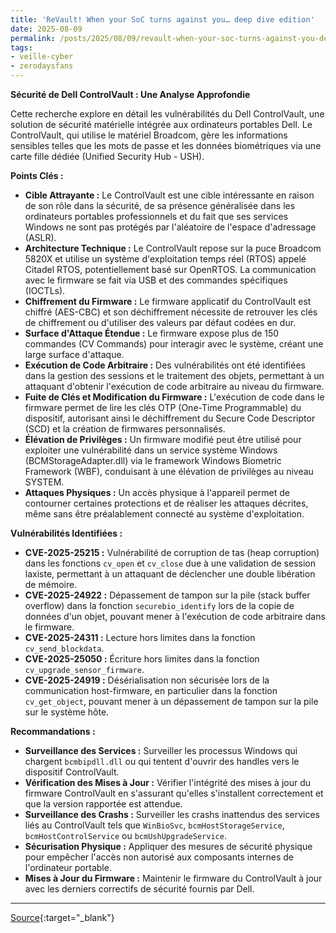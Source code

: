 ```yaml
---
title: 'ReVault! When your SoC turns against you… deep dive edition'
date: 2025-08-09
permalink: /posts/2025/08/09/revault-when-your-soc-turns-against-you-deep-dive-edition/
tags:
- veille-cyber
- zerodaysfans
---
```

**Sécurité de Dell ControlVault : Une Analyse Approfondie**

Cette recherche explore en détail les vulnérabilités du Dell ControlVault, une solution de sécurité matérielle intégrée aux ordinateurs portables Dell. Le ControlVault, qui utilise le matériel Broadcom, gère les informations sensibles telles que les mots de passe et les données biométriques via une carte fille dédiée (Unified Security Hub - USH).

**Points Clés :**

*   **Cible Attrayante :** Le ControlVault est une cible intéressante en raison de son rôle dans la sécurité, de sa présence généralisée dans les ordinateurs portables professionnels et du fait que ses services Windows ne sont pas protégés par l'aléatoire de l'espace d'adressage (ASLR).
*   **Architecture Technique :** Le ControlVault repose sur la puce Broadcom 5820X et utilise un système d'exploitation temps réel (RTOS) appelé Citadel RTOS, potentiellement basé sur OpenRTOS. La communication avec le firmware se fait via USB et des commandes spécifiques (IOCTLs).
*   **Chiffrement du Firmware :** Le firmware applicatif du ControlVault est chiffré (AES-CBC) et son déchiffrement nécessite de retrouver les clés de chiffrement ou d'utiliser des valeurs par défaut codées en dur.
*   **Surface d'Attaque Étendue :** Le firmware expose plus de 150 commandes (CV Commands) pour interagir avec le système, créant une large surface d'attaque.
*   **Exécution de Code Arbitraire :** Des vulnérabilités ont été identifiées dans la gestion des sessions et le traitement des objets, permettant à un attaquant d'obtenir l'exécution de code arbitraire au niveau du firmware.
*   **Fuite de Clés et Modification du Firmware :** L'exécution de code dans le firmware permet de lire les clés OTP (One-Time Programmable) du dispositif, autorisant ainsi le déchiffrement du Secure Code Descriptor (SCD) et la création de firmwares personnalisés.
*   **Élévation de Privilèges :** Un firmware modifié peut être utilisé pour exploiter une vulnérabilité dans un service système Windows (BCMStorageAdapter.dll) via le framework Windows Biometric Framework (WBF), conduisant à une élévation de privilèges au niveau SYSTEM.
*   **Attaques Physiques :** Un accès physique à l'appareil permet de contourner certaines protections et de réaliser les attaques décrites, même sans être préalablement connecté au système d'exploitation.

**Vulnérabilités Identifiées :**

*   **CVE-2025-25215 :** Vulnérabilité de corruption de tas (heap corruption) dans les fonctions `cv_open` et `cv_close` due à une validation de session laxiste, permettant à un attaquant de déclencher une double libération de mémoire.
*   **CVE-2025-24922 :** Dépassement de tampon sur la pile (stack buffer overflow) dans la fonction `securebio_identify` lors de la copie de données d'un objet, pouvant mener à l'exécution de code arbitraire dans le firmware.
*   **CVE-2025-24311 :** Lecture hors limites dans la fonction `cv_send_blockdata`.
*   **CVE-2025-25050 :** Écriture hors limites dans la fonction `cv_upgrade_sensor_firmware`.
*   **CVE-2025-24919 :** Désérialisation non sécurisée lors de la communication host-firmware, en particulier dans la fonction `cv_get_object`, pouvant mener à un dépassement de tampon sur la pile sur le système hôte.

**Recommandations :**

*   **Surveillance des Services :** Surveiller les processus Windows qui chargent `bcmbipdll.dll` ou qui tentent d'ouvrir des handles vers le dispositif ControlVault.
*   **Vérification des Mises à Jour :** Vérifier l'intégrité des mises à jour du firmware ControlVault en s'assurant qu'elles s'installent correctement et que la version rapportée est attendue.
*   **Surveillance des Crashs :** Surveiller les crashs inattendus des services liés au ControlVault tels que `WinBioSvc`, `bcmHostStorageService`, `bcmHostControlService` ou `bcmUshUpgradeService`.
*   **Sécurisation Physique :** Appliquer des mesures de sécurité physique pour empêcher l'accès non autorisé aux composants internes de l'ordinateur portable.
*   **Mises à Jour du Firmware :** Maintenir le firmware du ControlVault à jour avec les derniers correctifs de sécurité fournis par Dell.

---
[Source](https://blog.talosintelligence.com/revault-when-your-soc-turns-against-you-2/){:target="_blank"}
